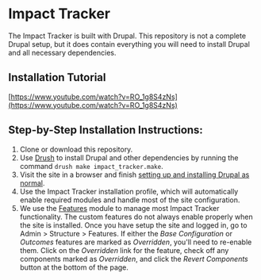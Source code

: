 # Impact Tracker

The Impact Tracker is built with Drupal. This repository is not a complete Drupal setup, but it does contain everything you will need to install Drupal and all necessary dependencies.

## Installation Tutorial
[https://www.youtube.com/watch?v=RO_1g8S4zNs](https://www.youtube.com/watch?v=RO_1g8S4zNs)

## Step-by-Step Installation Instructions:
1. Clone or download this repository.
2. Use [Drush](http://docs.drush.org/en/master/install/) to install Drupal and other dependencies by running the command `drush make impact_tracker.make`.
3. Visit the site in a browser and finish [setting up and installing Drupal as normal](https://www.drupal.org/documentation/install/beginners).
4. Use the Impact Tracker installation profile, which will automatically enable required modules and handle most of the site configuration.
5. We use the [Features](https://www.drupal.org/project/features) module to manage most Impact Tracker functionality. The custom features do not always enable properly when the site is installed. Once you have setup the site and logged in, go to Admin > Structure > Features. If either the *Base Configuration* or *Outcomes* features are marked as *Overridden*, you'll need to re-enable them. Click on the *Overridden* link for the feature, check off any components marked as *Overridden*, and click the *Revert Components* button at the bottom of the page.

